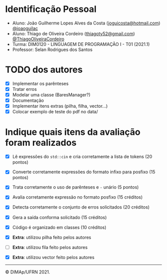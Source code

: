 ﻿# Identificação Pessoal

- Aluno: João Guilherme Lopes Alves da Costa (joguicosta@hotmail.com) <a href="https://github.com/joaoguilac">@joaoguilac</a>
- Aluno: Thiago de Oliveira Cordeiro (thiagoty52@gmail.com) <a href="https://github.com/ThiagoOliveiraCordeiro">@ThiagoOliveiraCordeiro</a>
- Turma: DIM0120 - LINGUAGEM DE PROGRAMAÇÃO I - T01 (2021.1)
- Professor: Selan Rodrigues dos Santos

# TODO dos autores

- [X] Implementar os parênteses
- [X] Tratar erros
- [X] Modelar uma classe (BaresManager?)
- [X] Documentação
- [X] Implementar itens extras (pilha, filha, vector...)
- [X] Colocar exemplo de teste do pdf no data/

# Indique quais itens da avaliação foram realizados

- [X] Lê expressões do `std::cin` e cria corretamente a lista de tokens (20 pontos)
- [X] Converte corretamente expressões do formato infixo para posfixo (15 pontos)
- [X] Trata corretamente o uso de parênteses e `-` unário (5 pontos)
- [X] Avalia corretamente expressão no formato posfixo (15 créditos)
- [X] Detecta corretamente o conjunto de erros solicitados (20 créditos)
- [X] Gera a saída conforma solicitado (15 créditos)
- [X] Código é organizado em classes (10 créditos)

- [X] **Extra**: utilizou pilha feito pelos autores
- [ ] **Extra**: utilizou fila feito pelos autores
- [X] **Extra**: utilizou vector feito pelos autores

--------
&copy; DIMAp/UFRN 2021.
